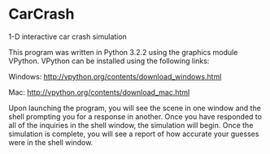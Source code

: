 # CarCrash
1-D interactive car crash simulation


This program was written in Python 3.2.2 using the graphics module VPython. VPython can be installed using the following links:

Windows: http://vpython.org/contents/download_windows.html

Mac: http://vpython.org/contents/download_mac.html



Upon launching the program, you will see the scene in one window and the shell prompting you for a response in another. Once you have responded to all of the inquiries in the shell window, the simulation will begin. Once the simulation is complete, you will see a report of how accurate your guesses were in the shell window.
